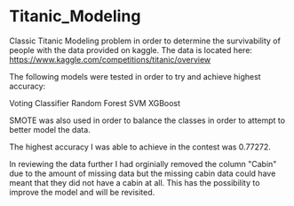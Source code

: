 # Titanic_Modeling

Classic Titanic Modeling problem in order to determine the survivability of people with the data provided on kaggle. The data is located here: https://www.kaggle.com/competitions/titanic/overview

The following models were tested in order to try and achieve highest accuracy:

Voting Classifier
Random Forest
SVM
XGBoost

SMOTE was also used in order to balance the classes in order to attempt to better model the data.

The highest accuracy I was able to achieve in the contest was 0.77272.

In reviewing the data further I had orginially removed the column "Cabin" due to the amount of missing data but the missing cabin data could have meant that they did not have a cabin at all. This has the possibility to improve the model and will be revisited.
